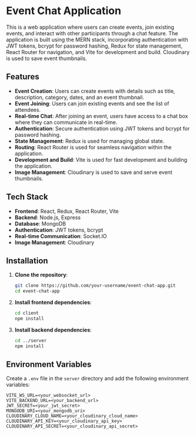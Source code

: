 # Event Chat Application

This is a web application where users can create events, join existing events, and interact with other participants through a chat feature. The application is built using the MERN stack, incorporating authentication with JWT tokens, bcrypt for password hashing, Redux for state management, React Router for navigation, and Vite for development and build. Cloudinary is used to save event thumbnails.

## Features

- **Event Creation**: Users can create events with details such as title, description, category, dates, and an event thumbnail.
- **Event Joining**: Users can join existing events and see the list of attendees.
- **Real-time Chat**: After joining an event, users have access to a chat box where they can communicate in real-time.
- **Authentication**: Secure authentication using JWT tokens and bcrypt for password hashing.
- **State Management**: Redux is used for managing global state.
- **Routing**: React Router is used for seamless navigation within the application.
- **Development and Build**: Vite is used for fast development and building the application.
- **Image Management**: Cloudinary is used to save and serve event thumbnails.

## Tech Stack

- **Frontend**: React, Redux, React Router, Vite
- **Backend**: Node.js, Express
- **Database**: MongoDB
- **Authentication**: JWT tokens, bcrypt
- **Real-time Communication**: Socket.IO
- **Image Management**: Cloudinary

## Installation

1. **Clone the repository**:
    ```bash
    git clone https://github.com/your-username/event-chat-app.git
    cd event-chat-app
    ```

2. **Install frontend dependencies**:
    ```bash
    cd client
    npm install
    ```

3. **Install backend dependencies**:
    ```bash
    cd ../server
    npm install
    ```

## Environment Variables

Create a `.env` file in the `server` directory and add the following environment variables:

```env
VITE_WS_URL=<your_websocket_url>
VITE_BACKEND_URL=<your_backend_url>
JWT_SECRET=<your_jwt_secret>
MONGODB_URI=<your_mongodb_uri>
CLOUDINARY_CLOUD_NAME=<your_cloudinary_cloud_name>
CLOUDINARY_API_KEY=<your_cloudinary_api_key>
CLOUDINARY_API_SECRET=<your_cloudinary_api_secret>
